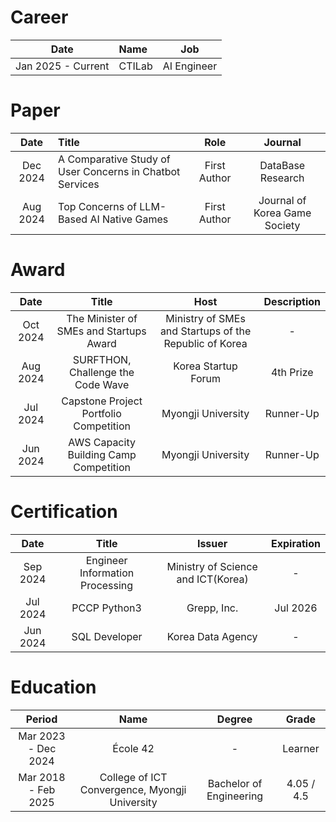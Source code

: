 # Career

|Date|Name|Job|
|:--:|:---|:--:|
|Jan 2025 - Current|CTILab|AI Engineer

# Paper

|Date|Title|Role|Journal|
|:--:|:---|:--:|:--:|
|Dec 2024|A Comparative Study of User Concerns in Chatbot Services|First Author|DataBase Research|
|Aug 2024|Top Concerns of LLM-Based AI Native Games|First Author|Journal of Korea Game Society|

# Award

|Date|Title|Host|Description|
|:--:|:--:|:--:|:--:|
|Oct 2024|The Minister of SMEs and Startups Award|Ministry of SMEs and Startups of the Republic of Korea|-|
|Aug 2024|SURFTHON, Challenge the Code Wave|Korea Startup Forum|4th Prize|
|Jul 2024|Capstone Project Portfolio Competition|Myongji University|Runner-Up|
|Jun 2024|AWS Capacity Building Camp Competition|Myongji University|Runner-Up|

# Certification

|Date|Title|Issuer|Expiration|
|:--:|:--:|:--:|:--:|
|Sep 2024|Engineer Information Processing|Ministry of Science and ICT(Korea)|-|
|Jul 2024|PCCP Python3|Grepp, Inc.|Jul 2026|
|Jun 2024|SQL Developer|Korea Data Agency|-|

# Education

|Period|Name|Degree|Grade|
|:--:|:--:|:--:|:--:|
|Mar 2023 - Dec 2024| École 42 | - |Learner|
|Mar 2018 - Feb 2025| College of ICT Convergence, Myongji University | Bachelor of Engineering|4.05 / 4.5|

  

